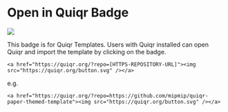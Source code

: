 # Open in Quiqr Badge

<img src="https://quiqr.org/button.svg" />

This badge is for Quiqr Templates. Users with Quiqr installed can open Quiqr and import the template by clicking on the badge.

```
<a href="https://quiqr.org/?repo=[HTTPS-REPOSITORY-URL]"><img src="https://quiqr.org/button.svg" /></a>
```

e.g.

```
<a href="https://quiqr.org/?repo=https://github.com/mipmip/quiqr-paper-themed-template"><img src="https://quiqr.org/button.svg" /></a>
```
